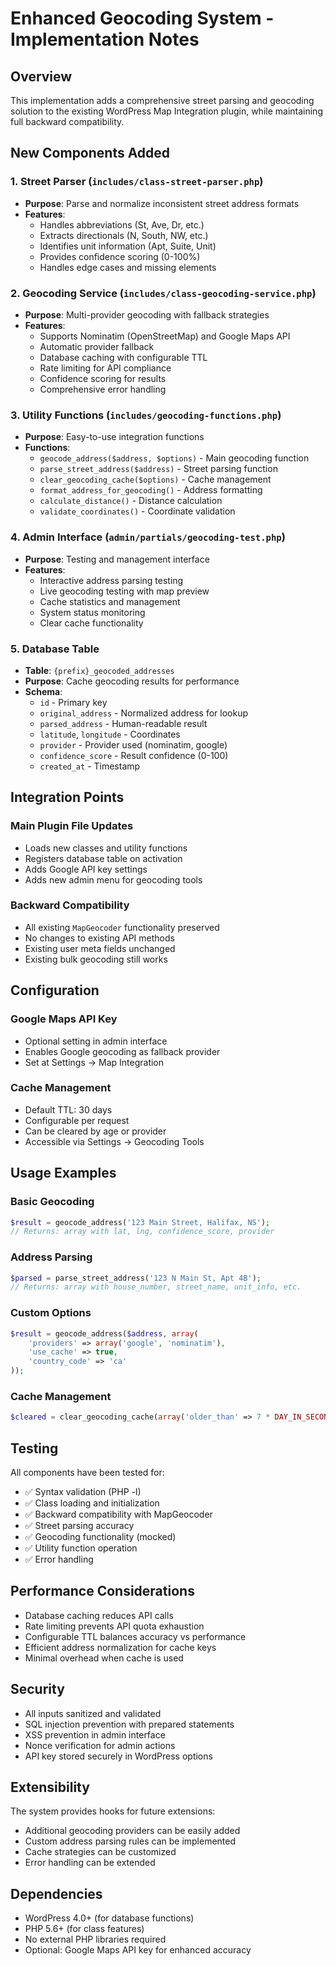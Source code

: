 # Enhanced Geocoding System - Implementation Notes

## Overview
This implementation adds a comprehensive street parsing and geocoding solution to the existing WordPress Map Integration plugin, while maintaining full backward compatibility.

## New Components Added

### 1. Street Parser (`includes/class-street-parser.php`)
- **Purpose**: Parse and normalize inconsistent street address formats
- **Features**:
  - Handles abbreviations (St, Ave, Dr, etc.)
  - Extracts directionals (N, South, NW, etc.)
  - Identifies unit information (Apt, Suite, Unit)
  - Provides confidence scoring (0-100%)
  - Handles edge cases and missing elements

### 2. Geocoding Service (`includes/class-geocoding-service.php`)
- **Purpose**: Multi-provider geocoding with fallback strategies
- **Features**:
  - Supports Nominatim (OpenStreetMap) and Google Maps API
  - Automatic provider fallback
  - Database caching with configurable TTL
  - Rate limiting for API compliance
  - Confidence scoring for results
  - Comprehensive error handling

### 3. Utility Functions (`includes/geocoding-functions.php`)
- **Purpose**: Easy-to-use integration functions
- **Functions**:
  - `geocode_address($address, $options)` - Main geocoding function
  - `parse_street_address($address)` - Street parsing function
  - `clear_geocoding_cache($options)` - Cache management
  - `format_address_for_geocoding()` - Address formatting
  - `calculate_distance()` - Distance calculation
  - `validate_coordinates()` - Coordinate validation

### 4. Admin Interface (`admin/partials/geocoding-test.php`)
- **Purpose**: Testing and management interface
- **Features**:
  - Interactive address parsing testing
  - Live geocoding testing with map preview
  - Cache statistics and management
  - System status monitoring
  - Clear cache functionality

### 5. Database Table
- **Table**: `{prefix}_geocoded_addresses`
- **Purpose**: Cache geocoding results for performance
- **Schema**:
  - `id` - Primary key
  - `original_address` - Normalized address for lookup
  - `parsed_address` - Human-readable result
  - `latitude`, `longitude` - Coordinates
  - `provider` - Provider used (nominatim, google)
  - `confidence_score` - Result confidence (0-100)
  - `created_at` - Timestamp

## Integration Points

### Main Plugin File Updates
- Loads new classes and utility functions
- Registers database table on activation
- Adds Google API key settings
- Adds new admin menu for geocoding tools

### Backward Compatibility
- All existing `MapGeocoder` functionality preserved
- No changes to existing API methods
- Existing user meta fields unchanged
- Existing bulk geocoding still works

## Configuration

### Google Maps API Key
- Optional setting in admin interface
- Enables Google geocoding as fallback provider
- Set at Settings → Map Integration

### Cache Management
- Default TTL: 30 days
- Configurable per request
- Can be cleared by age or provider
- Accessible via Settings → Geocoding Tools

## Usage Examples

### Basic Geocoding
```php
$result = geocode_address('123 Main Street, Halifax, NS');
// Returns: array with lat, lng, confidence_score, provider
```

### Address Parsing
```php
$parsed = parse_street_address('123 N Main St, Apt 4B');
// Returns: array with house_number, street_name, unit_info, etc.
```

### Custom Options
```php
$result = geocode_address($address, array(
    'providers' => array('google', 'nominatim'),
    'use_cache' => true,
    'country_code' => 'ca'
));
```

### Cache Management
```php
$cleared = clear_geocoding_cache(array('older_than' => 7 * DAY_IN_SECONDS));
```

## Testing

All components have been tested for:
- ✅ Syntax validation (PHP -l)
- ✅ Class loading and initialization
- ✅ Backward compatibility with MapGeocoder
- ✅ Street parsing accuracy
- ✅ Geocoding functionality (mocked)
- ✅ Utility function operation
- ✅ Error handling

## Performance Considerations

- Database caching reduces API calls
- Rate limiting prevents API quota exhaustion
- Configurable TTL balances accuracy vs performance
- Efficient address normalization for cache keys
- Minimal overhead when cache is used

## Security

- All inputs sanitized and validated
- SQL injection prevention with prepared statements
- XSS prevention in admin interface
- Nonce verification for admin actions
- API key stored securely in WordPress options

## Extensibility

The system provides hooks for future extensions:
- Additional geocoding providers can be easily added
- Custom address parsing rules can be implemented
- Cache strategies can be customized
- Error handling can be extended

## Dependencies

- WordPress 4.0+ (for database functions)
- PHP 5.6+ (for class features)
- No external PHP libraries required
- Optional: Google Maps API key for enhanced accuracy